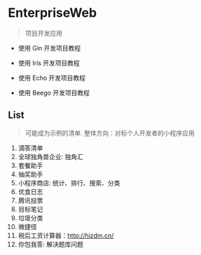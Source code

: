 # EnterpriseWeb

> 项目开发应用



- 使用 Gin 开发项目教程

- 使用 Iris 开发项目教程

- 使用 Echo 开发项目教程

- 使用 Beego 开发项目教程




## List

> 可能成为示例的清单.
> 整体方向：对标个人开发者的小程序应用

1. 滴答清单
2. 全球独角兽企业: 独角汇
3. 套餐助手
4. 抽奖助手
5. 小程序商店: 统计、排行、搜索、分类
6. 优食日志
7. 腾讯投票
8. 目标笔记
9. 垃圾分类
10. 微捷径
11. 税后工资计算器：http://hizdm.cn/
12. 你包我答: 解决题库问题